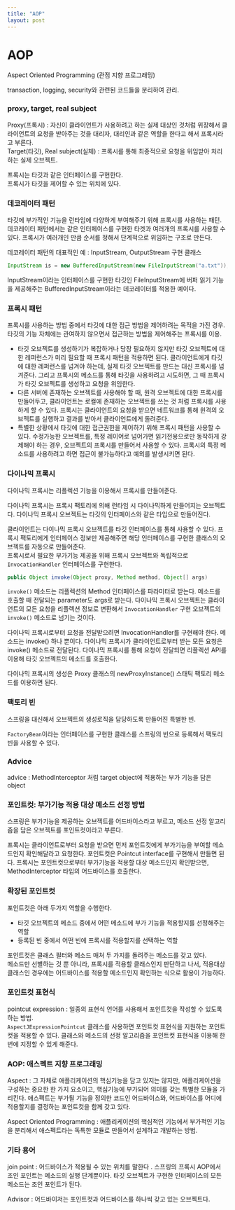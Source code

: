 ```yaml
---
title: "AOP"
layout: post
---
```


# AOP

Aspect Oriented Programming (관점 지향 프로그래밍)  

transaction, logging, security와 관련된 코드들을 분리하여 관리.  

### proxy, target, real subject

Proxy(프록시) : 자신이 클라이언트가 사용하려고 하는 실제 대상인 것처럼 위장해서 클라이언트의 요청을 받아주는 것을 대리자, 대리인과 같은 역할을 한다고 해서 프록시라고 부른다.  
Target(타깃), Real subject(실체) : 프록시를 통해 최종적으로 요청을 위임받아 처리하는 실제 오브젝트.  

프록시는 타깃과 같은 인터페이스를 구현한다.  
프록시가 타깃을 제어할 수 있는 위치에 있다.  

### 데코레이터 패턴

타깃에 부가적인 기능을 런타임에 다양하게 부여해주기 위해 프록시를 사용하는 패턴.  
데코레이터 패턴에서는 같은 인터페이스를 구현한 타겟과 여러개의 프록시를 사용할 수 있다. 프록시가 여러개인 만큼 순서를 정해서 단계적으로 위임하는 구조로 만든다.  

데코레이터 패턴의 대표적인 예 : InputStream, OutputStream 구현 클래스  

~~~java
InputStream is = new BufferedInputStream(new FileInputStream("a.txt"));
~~~

InputStream이라는 인터페이스를 구현한 타깃인 FileInputStream에 버퍼 읽기 기능을 제공해주는 BufferedInputStream이라는 데코레이터를 적용한 예이다.  

### 프록시 패턴

프록시를 사용하는 방법 중에서 타깃에 대한 접근 방법을 제어하려는 목적을 가진 경우.  
타깃의 기능 자체에는 관여하지 않으면서 접근하는 방법을 제어해주는 프록시를 이용.  

- 타깃 오브젝트를 생성하기가 복잡하거나 당장 필요하지 않지만 타깃 오브젝트에 대한 레퍼런스가 미리 필요할 때 프록시 패턴을 적용하면 된다. 
클라이언트에게 타깃에 대한 레퍼런스를 넘겨야 하는데, 실제 타깃 오브젝트를 만드는 대신 프록시를 넘겨준다. 
그리고 프록시의 메소드를 통해 타깃을 사용하려고 시도하면, 그 때 프록시가 타깃 오브젝트를 생성하고 요청을 위임한다.  
- 다른 서버에 존재하는 오브젝트를 사용해야 할 때, 원격 오브젝트에 대한 프록시를 만들어두고, 클라이언트는 로컬에 존재하는 오브젝트를 쓰는 것 처럼 프록시를 사용하게 할 수 있다. 
프록시는 클라이언트의 요청을 받으면 네트워크를 통해 원격의 오브젝트를 실행하고 결과를 받아서 클라이언트에게 돌려준다.  
- 특별한 상황에서 타깃에 대한 접근권한을 제어하기 위해 프록시 패턴을 사용할 수 있다. 
수정가능한 오브젝트를, 특정 레이어로 넘어가면 읽기전용으로만 동작하게 강제해야 하는 경우, 오브젝트의 프록시를 만들어서 사용할 수 있다. 
프록시의 특정 메소드를 사용하려고 하면 접근이 불가능하다고 예외를 발생시키면 된다.   

### 다이나믹 프록시

다이나믹 프록시는 리플렉션 기능을 이용해서 프록시를 만들어준다.

다이나믹 프록시는 프록시 팩토리에 의해 런타임 시 다이나믹하게 만들어지는 오브젝트다. 
다이나믹 프록시 오브젝트는 타깃의 인터페이스와 같은 타입으로 만들어진다.  

클라이언트는 다이나믹 프록시 오브젝트를 타깃 인터페이스를 통해 사용할 수 있다. 
프록시 팩토리에게 인터페이스 정보만 제공해주면 해당 인터페이스를 구현한 클래스의 오브젝트를 자동으로 만들어준다.  
프록시로서 필요한 부가기능 제공을 위해 프록시 오브젝트와 독립적으로 `InvocationHandler` 인터페이스를 구현한다.  

~~~java
public Object invoke(Object proxy, Method method, Object[] args)
~~~

`invoke()` 메소드는 리플렉션의 Method 인터페이스를 파라미터로 받는다. 
메소드를 호출할 때 전달되는 parameter도 args로 받는다. 
다이나믹 프록시 오브젝트는 클라이언트의 모든 요청을 리플렉션 정보로 변환해서 `InvocationHandler` 구현 오브젝트의 `invoke()` 메소드로 넘기는 것이다.   

다이나믹 프록시로부터 요청을 전달받으려면 InvocationHandler를 구현해야 한다. 
메소드는 invoke() 하나 뿐이다. 
다이나믹 프록시가 클라이언트로부터 받는 모든 요청은 invoke() 메소드로 전달된다.
다이나믹 프록시를 통해 요청이 전달되면 리플렉션 API를 이용해 타깃 오브젝트의 메소드를 호출한다.

다이나믹 프록시의 생성은 Proxy 클래스의 newProxyInstance() 스태틱 팩토리 메소드를 이용하면 된다.

### 팩토리 빈

스프링을 대신해서 오브젝트의 생성로직을 담당하도록 만들어진 특별한 빈.

`FactoryBean`이라는 인터페이스를 구현한 클래스를 스프링의 빈으로 등록해서 팩토리빈을 사용할 수 있다.

### Advice

advice : MethodInterceptor 처럼 target object에 적용하는 부가 기능을 담은 object  

### 포인트컷: 부가기능 적용 대상 메소드 선정 방법

스프링은 부가기능을 제공하는 오브젝트를 어드바이스라고 부르고, 메소드 선정 알고리즘을 담은 오브젝트를 포인트컷이라고 부른다.

프록시는 클라이언트로부터 요청을 받으면 먼저 포인트컷에게 부가기능을 부여할 메소드인지 확인해달라고 요청한다. 
포인트컷은 Pointcut interface를 구현해서 만들면 된다. 
프록시는 포인트컷으로부터 부가기능을 적용할 대상 메소드인지 확인받으면, MethodInterceptor 타입의 어드바이스를 호출한다.

### 확장된 포인트컷

포인트컷은 아래 두가지 역할을 수행한다. 
- 타깃 오브젝트의 메소드 중에서 어떤 메소드에 부가 기능을 적용할지를 선정해주는 역할  
- 등록된 빈 중에서 어떤 빈에 프록시를 적용할지를 선택하는 역할  

포인트컷은 클래스 필터와 메소드 매처 두 가지를 돌려주는 메소드를 갖고 있다.  
메소드만 선별하는 것 뿐 아니라, 프록시를 적용할 클래스인지 판단하고 나서, 적용대상 클래스인 경우에는 어드바이스를 적용할 메소드인지 확인하는 식으로 활용이 가능하다.  

### 포인트컷 표현식

pointcut expression : 일종의 표현식 언어를 사용해서 포인트컷을 작성할 수 있도록 하는 방법.  
`AspectJExpressionPointcut` 클래스를 사용하면 포인트컷 표현식을 지원하는 포인트컷을 적용할 수 있다. 클래스와 메소드의 선정 알고리즘을 포인트컷 표현식을 이용해 한 번에 지정할 수 있게 해준다.

### AOP: 애스펙트 지향 프로그래밍
 
Aspect : 
그 자체로 애플리케이션의 핵심기능을 담고 있지는 않지만, 애플리케이션을 구성하는 중요한 한 가지 요소이고, 핵심기능에 부가되어 의미를 갖는 특별한 모듈을 가리킨다.
애스펙트는 부가될 기능을 정의한 코드인 어드바이스와, 어드바이스를 어디에 적용할지를 결정하는 포인트컷을 함께 갖고 있다.  

Aspect Oriented Programming : 애플리케이션의 핵심적인 기능에서 부가적인 기능을 분리해서 애스펙트라는 독특한 모듈로 만들어서 설계하고 개발하는 방법.

### 기타 용어

join point : 어드바이스가 적용될 수 있는 위치를 말한다 . 
스프링의 프록시 AOP에서 조인 포인트는 메소드의 실행 단계뿐이다. 타깃 오브젝트가 구현한 인터페이스의 모든 메소드는 조인 포인트가 된다.

Advisor : 어드바이저는 포인트컷과 어드바이스를 하나씩 갖고 있는 오브젝트다.  
  
